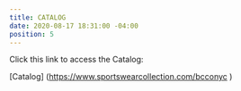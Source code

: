 ```yaml
---
title: CATALOG
date: 2020-08-17 18:31:00 -04:00
position: 5
---
```


Click this link to access the Catalog:

[Catalog]
(https://www.sportswearcollection.com/bcconyc )